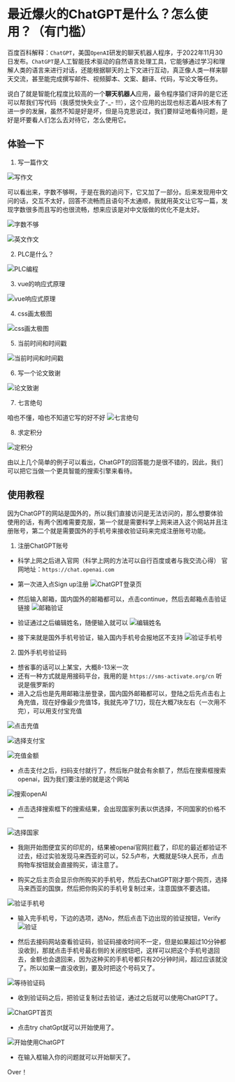 # 最近爆火的ChatGPT是什么？怎么使用？（有门槛）

百度百科解释：`ChatGPT`，美国`OpenAI`研发的聊天机器人程序，于2022年11月30日发布。`ChatGPT`是人工智能技术驱动的自然语言处理工具，它能够通过学习和理解人类的语言来进行对话，还能根据聊天的上下文进行互动，真正像人类一样来聊天交流，甚至能完成撰写邮件、视频脚本、文案、翻译、代码，写论文等任务。

说白了就是智能化程度比较高的一个**聊天机器人**应用，最令程序猿们讶异的是它还可以帮我们写代码（我感觉快失业了-_- !!!），这个应用的出现也标志着AI技术有了进一步的发展，虽然不知是好是坏，但是马克思说过，我们要辩证地看待问题，是好是坏要看人们怎么去对待它，怎么使用它。


## __体验一下__
1. 写一篇作文

![写作文](https://files.mdnice.com/user/24883/ccb2293e-ef10-4d1b-a3d0-ef7173c4ecb0.png)

可以看出来，字数不够啊，于是在我的追问下，它又加了一部分。后来发现用中文问的话，交互不太好，回答不流畅而且语句不太通顺，我就用英文让它写一篇，发现字数很多而且写的也很流畅，想来应该是对中文版做的优化不是太好。

![字数不够](https://files.mdnice.com/user/24883/901490b3-fda6-4e3d-bd42-7601d11a802e.png)

![英文作文](https://files.mdnice.com/user/24883/85133678-7580-4e40-8d3d-dcbf883b6884.png)

2. PLC是什么？

![PLC编程](https://files.mdnice.com/user/24883/a6dc704d-af9d-41c0-ad90-476149884014.png)

3. vue的响应式原理

![vue响应式原理](https://files.mdnice.com/user/24883/080dd72d-9f51-49e5-ae7c-4c23cd1bfa70.png)

4. css画太极图

![css画太极图](https://files.mdnice.com/user/24883/8cf5627f-0459-4c5b-a5d6-7de647ccd135.png)

5. 当前时间和时间戳

![当前时间和时间戳](https://files.mdnice.com/user/24883/385f3ed0-430c-4675-86dd-f6fe3f9e457c.png)

6. 写一个论文致谢

![论文致谢](https://files.mdnice.com/user/24883/d0e4cbf5-07b4-480a-accd-c409bec987d3.png)

7. 七言绝句

咱也不懂，咱也不知道它写的好不好
![七言绝句](https://files.mdnice.com/user/24883/087dac97-4cb6-44ce-9c91-d6c25158f4e1.png)

8. 求定积分

![定积分](https://files.mdnice.com/user/24883/58d545d2-8205-4c46-b259-bf8983d83bd5.png)

由以上几个简单的例子可以看出，ChatGPT的回答能力是很不错的，因此，我们可以把它当做一个更具智能的搜索引擎来看待。

## **使用教程**

因为ChatGPT的网站是国外的，所以我们直接访问是无法访问的，那么想要体验使用的话，有两个困难需要克服，第一个就是需要科学上网来进入这个网站并且注册账号，第二个就是需要国外的手机号来接收验证码来完成注册账号功能。

1. 注册ChatGPT账号
- 科学上网之后进入官网（科学上网的方法可以自行百度或者与我交流心得）
官网地址：`https://chat.openai.com`

- 第一次进入点Sign up注册
![ChatGPT登录页](https://files.mdnice.com/user/24883/c88210e9-acec-4883-977b-46c22aa61f04.png)

- 然后输入邮箱，国内国外的邮箱都可以，点击continue，然后去邮箱点击验证链接
![邮箱验证](https://files.mdnice.com/user/24883/7045b94e-06f3-4f16-a5c5-9fedd52114cf.png)

- 验证通过之后编辑姓名，随便输入就可以
![编辑姓名](https://files.mdnice.com/user/24883/b56568e4-8c3d-42d1-9a34-dbbe35764e75.png)

- 接下来就是国外手机号验证，输入国内手机号会报地区不支持
![验证手机号](https://files.mdnice.com/user/24883/001f7c19-954b-404f-b603-e15611a7713f.png)

2. 国外手机号验证码

- 想省事的话可以上某宝，大概8-13米一次
- 还有一种方式就是用接码平台，我用的是 `https://sms-activate.org/cn` 听说是俄罗斯的
- 进入之后也是先用邮箱注册登录，国内国外邮箱都可以，登陆之后先点击右上角充值，现在好像最少充值1$，我就先冲了1刀，现在大概7块左右（一次用不完），可以用支付宝充值

![点击充值](https://files.mdnice.com/user/24883/19f7b05c-5a75-4a1a-b17b-67063e75a7a3.png)

![选择支付宝](https://files.mdnice.com/user/24883/45eca32d-dc0d-4b0b-a966-484e5f1800bc.png)


![充值金额](https://files.mdnice.com/user/24883/0a93be1d-0d4c-4676-a064-a8dbe53fedf7.png)

- 点击支付之后，扫码支付就行了，然后账户就会有余额了，然后在搜索框搜索openai，因为我们要注册的就是这个网站

![搜索openAI](https://files.mdnice.com/user/24883/ed84af08-dea5-4e1f-ab99-2e0a76f92e26.png)

- 点击选择搜索框下的搜索结果，会出现国家列表以供选择，不同国家的价格不一

![选择国家](https://files.mdnice.com/user/24883/fab65bdc-330f-4a2b-8e75-3c50e6d9b846.png)

- 我刚开始图便宜买的印尼的，结果被openai官网拦截了，印尼的最近都验证不过去，经过实验发现马来西亚的可以，52.5卢布，大概就是5块人民币，点击购物车按钮就会直接购买，请注意了。

- 购买之后主页会显示你所购买的手机号，然后去ChatGPT刚才那个网页，选择马来西亚的国旗，然后把你购买的手机号复制过来，注意国旗不要选错。

![验证手机号](https://files.mdnice.com/user/24883/001f7c19-954b-404f-b603-e15611a7713f.png)

- 输入完手机号，下边的选项，选No，然后点击下边出现的验证按钮，Verify
![验证](https://files.mdnice.com/user/24883/55a96239-d6d2-4aa6-9ccf-cb3b68f793d5.png)

- 然后去接码网站查看验证码，验证码接收时间不一定，但是如果超过10分钟都没收到，那就点击手机号最右侧的关闭按钮吧，这样可以把这个手机号退回去，金额也会退回来，因为这种买的手机号都只有20分钟时间，超过应该就没了。所以如果一直没收到，要及时把这个号码叉了。

![等待验证码](https://files.mdnice.com/user/24883/5dca12b9-fd40-4616-89ec-878f87a660aa.png)

- 收到验证码之后，把验证复制过去验证，通过之后就可以使用ChatGPT了。

![ChatGPT首页](https://files.mdnice.com/user/24883/84944525-1b4b-4133-919f-7fb9e7edb40e.png)

- 点击try chatGpt就可以开始使用了。

![开始使用ChatGPT](https://files.mdnice.com/user/24883/b149c87c-4881-4e53-bfc3-e3d80aba741b.png)

- 在输入框输入你的问题就可以开始聊天了。

Over！
